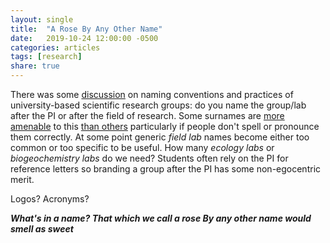 ```yaml
---
layout: single
title:  "A Rose By Any Other Name"
date:   2019-10-24 12:00:00 -0500
categories: articles
tags: [research]
share: true
---
```


There was some [discussion](https://twitter.com/jorgeapenas/status/1186342418779639809) on naming conventions and practices of university-based scientific research groups: do you name the group/lab after the PI or after the field of research. Some surnames are [more amenable](https://twitter.com/JJVenky/status/1186375649080074241) to this [than others](https://twitter.com/JJVenky/status/1186377798673489920) particularly if people don't spell or pronounce them correctly. At some point generic _field lab_ names become either too common or too specific to be useful. How many _ecology labs_ or _biogeochemistry labs_ do we need? Students often rely on the PI for reference letters so branding a group after the PI has some non-egocentric merit.

Logos? Acronyms?

**_What's in a name? That which we call a rose
By any other name would smell as sweet_**
